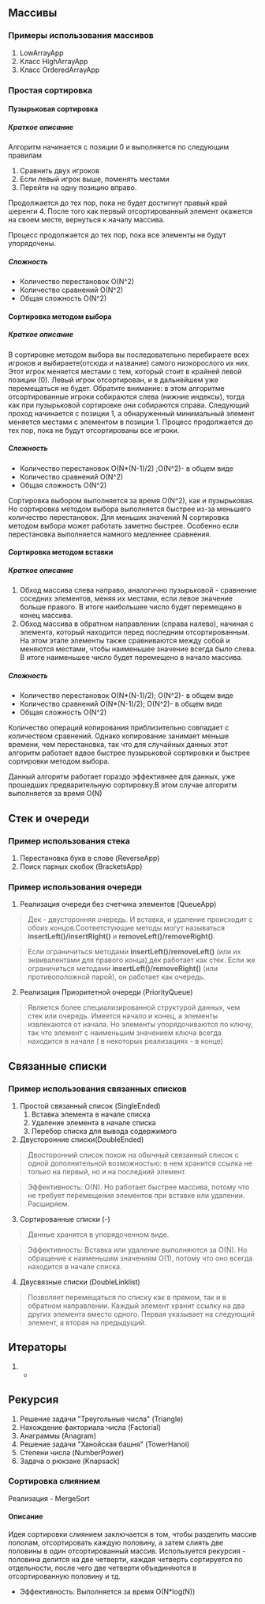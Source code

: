 ## Массивы
### Примеры использования массивов
1. LowArrayApp
2. Класс HighArrayApp
3. Класс OrderedArrayApp
### Простая сортировка
#### Пузырьковая сортировка
##### Краткое описание
Алгоритм начинается с позиции 0 и выполняется по следующим правилам
1. Сравнить двух игроков
2. Если левый игрок выше, поменять местами
3. Перейти на одну позицию вправо.

Продолжается до тех пор, пока не будет достигнут правый край шеренги
4. После того как первый отсортированный элемент окажется на своем месте, 
вернуться к началу массива.

Процесс продолжается до тех пор, пока все элементы не будут упорядочены.
##### Сложность
- Количество перестановок O(N^2)
- Количество сравнений O(N^2)
- Общая сложность O(N^2)
#### Сортировка методом выбора
##### Краткое описание
В сортировке методом выбора вы последовательно перебираете всех игроков и выбираете(отсюда и название)
самого низкорослого их них. Этот игрок меняется местами с тем, который стоит в крайней левой позиции (0). Левый игрок отсортирован, и в дальнейшем уже перемещаться не будет. Обратите внимание: в этом алгоритме отсортированные игроки собираются слева
(нижние индексы), тогда как при пузырьковой сортировке они собираются справа.
Следующий проход начинается с позиции 1, а обнаруженный минимальный элемент меняется местами с элементом в позиции 1.
Процесс продолжается до тех пор, пока не будут отсортированы все игроки.
##### Сложность 
- Количество перестановок O(N*(N-1)/2) ;O(N^2)- в общем виде
- Количество сравнений O(N^2)
- Общая сложность O(N^2)

Сортировка выбором выполняется за время O(N^2), как и пузырьковая. Но сортировка методом выбора выполняется быстрее из-за
меньшего количество перестановок. Для меньших значений N сортировка методом выбора может работать заметно быстрее. Особенно
если перестановка выполняется намного медленнее сравнения.
#### Сортировка методом вставки
##### Краткое описание
1. Обход массива слева направо, аналогично пузырьковой - сравнение соседних элементов, меняя их местами, если левое значение больше правого. В итоге наибольшее число будет перемещено в конец массива.
2. Обход массива в обратном направлении (справа налево), начиная с элемента, который находится перед последним отсортированным. На этом этапе элементы также сравниваются между собой
и меняются местами, чтобы наименьшее значение всегда было слева. В итоге наименьшее число будет перемещено в начало массива.
##### Сложность
- Количество перестановок O(N*(N-1)/2); O(N^2)- в общем виде
- Количество сравнений O(N*(N-1)/2); O(N^2)- в общем виде
- Общая сложность O(N^2)

Количество операций копирования приблизительно совпадает с количеством сравнений. Однако копирование занимает меньше времени, чем перестановка, так что для случайных
данных этот алгоритм работает вдвое быстрее пузырьковой сортировки и быстрее сортировки методом выбора.

Данный алгоритм работает гораздо эффективнее для данных, уже прошедших предварительную сортировку.В этом случае алгоритм выполняется за время O(N)
## Стек и очереди
### Пример использования стека
1. Перестановка букв в слове (ReverseApp)
2. Поиск парных скобок (BracketsApp)
### Пример использования очереди
1. Реализация очереди без счетчика элементов (QueueApp)

> Дек - двусторонняя очередь. И вставка, и удаление происходит с обоих концов.Соответстующие методы могут называться
__insertLeft()/insertRight()__ и __removeLeft()/removeRight()__.

>Если ограничиться методами __insertLeft()/removeLeft()__ (или их эквивалентами для правого конца),дек работает как стек.
Если же ограничиться методами __insertLeft()/removeRight()__ (или противоположной парой), он работает как очередь.

2. Реализация Приоритетной очереди (PriorityQueue)

> Является более специализированной структурой данных, чем стек или очередь. Имеется начало и конец, а элементы извлекаются от начала.
Но элементы упорядочиваются по ключу, так что элемент с наименьшим значением ключа всегда находится в начале ( в некоторых реализациях - в конце)

## Связанные списки
### Пример использования связанных списков
1. Простой связанный список (SingleEnded)
   1. Вставка элемента в начале списка
   2. Удаление элемента в начале списка
   3. Перебор списка для вывода содержимого
2. Двусторонние списки(DoubleEnded)
> Двосторонний список похож на обычный связанный список с одной дополнительной возможностью: в нем хранится ссылка не только на первый, но и на
> последний элемент. 

> Эффективность: O(N). Но работает быстрее массива, потому что не требует перемещения элементов при вставке или удалении. Расширяем.
3. Сортированные списки (-)
> Данные хранятся в упорядоченном виде.

> Эффективность: Вставка или удаление выполняются за O(N). Но обращение к наименьшим значениям O(1), потому что оно всегда находится в начале списка.
4. Двусвязные списки (DoubleLinklist)
> Позволяет перемещаться по списку как в прямом, так и в обратном направлении. Каждый элемент хранит ссылку на два других элемента вместо одного. 
Первая указывает на следующий элемент, а вторая на предыдущий.
## Итераторы
1. - 
## Рекурсия
1. Решение задачи "Треугольные числа" (Triangle)
2. Нахождение факториала числа (Factorial)
3. Анаграммы (Anagram)
4. Решение задачи "Ханойская башня" (TowerHanoi)
5. Степени числа (NumberPower)
6. Задача о рюкзаке (Knapsack)
### Сортировка слиянием
Реализация - MergeSort
#### Описание
Идея сортировки слиянием заключается в том, чтобы разделить массив пополам, отсортировать каждую половину, а затем слиять две половины в один отсортированный массив.
Используется рекурсия - половина делится на две четверти, каждая четверть сортируется по отдельности, после чего две четверти объединяются в отсортированную половину и тд.
   + Эффективность: Выполняется за время O(N*log(N))


